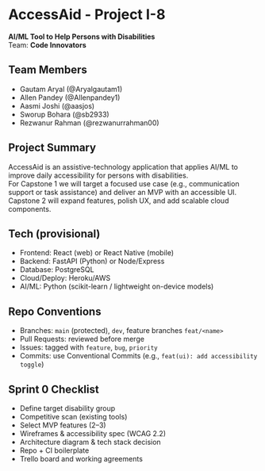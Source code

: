 # AccessAid - Project I-8
**AI/ML Tool to Help Persons with Disabilities**  
Team: **Code Innovators**

## Team Members
- Gautam Aryal (@Aryalgautam1)
- Allen Pandey (@Allenpandey1)
- Aasmi Joshi (@aasjos)
- Sworup Bohara (@sb2933)
- Rezwanur Rahman (@rezwanurrahman00)

## Project Summary
AccessAid is an assistive-technology application that applies AI/ML to improve daily accessibility for persons with disabilities.  
For Capstone 1 we will target a focused use case (e.g., communication support or task assistance) and deliver an MVP with an accessible UI.  
Capstone 2 will expand features, polish UX, and add scalable cloud components.

## Tech (provisional)
- Frontend: React (web) or React Native (mobile)  
- Backend: FastAPI (Python) or Node/Express  
- Database: PostgreSQL  
- Cloud/Deploy: Heroku/AWS  
- AI/ML: Python (scikit-learn / lightweight on-device models)

## Repo Conventions
- Branches: `main` (protected), `dev`, feature branches `feat/<name>`  
- Pull Requests: reviewed before merge  
- Issues: tagged with `feature`, `bug`, `priority`  
- Commits: use Conventional Commits (e.g., `feat(ui): add accessibility toggle`)

## Sprint 0 Checklist
- Define target disability group  
- Competitive scan (existing tools)  
- Select MVP features (2–3)  
- Wireframes & accessibility spec (WCAG 2.2)  
- Architecture diagram & tech stack decision  
- Repo + CI boilerplate  
- Trello board and working agreements
